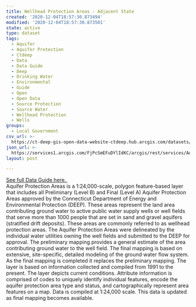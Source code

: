 ```yaml
---
title: Wellhead Protection Areas - Adjacent State
created: '2020-12-04T18:57:30.873494'
modified: '2020-12-04T18:57:30.873501'
state: active
type: dataset
tags:
  - Aquifer
  - Aquifer Protection
  - Ctdeep
  - Data
  - Data Guide
  - Deep
  - Drinking Water
  - Environmental
  - Guide
  - Open
  - Open Data
  - Source Protection
  - Source Water
  - Wellhead Protection
  - Wells
groups:
  - Local Government
csv_url: >-
  https://ct-deep-gis-open-data-website-ctdeep.hub.arcgis.com/datasets/8a494fc64d8f460fa77771273be30925_0.csv?outSR=%7B%22latestWkid%22%3A2234%2C%22wkid%22%3A102656%7D
json_url: >-
  https://services1.arcgis.com/FjPcSmEFuDYlIdKC/arcgis/rest/services/Aquifer_Protection_Areas/FeatureServer/0
layout: post

---
```

<div><a href='https://www.cteco.uconn.edu/guides/aquifer_protection_area.htm' rel='nofollow ugc' target='_blank'>See full Data Guide here. </a><br /></div>Aquifer Protection Areas is a 1:24,000-scale, polygon feature-based layer that includes all Preliminary (Level B) and Final (Level A) Aquifer Protection Areas approved by the Connecticut Department of Energy and Environmental Protection (DEEP). These areas represent the land area contributing ground water to active public water supply wells or well fields that serve more than 1000 people that are set in sand and gravel aquifers (stratified drift deposits). These areas are commonly referred to as wellhead protection areas. The Aquifer Protection Areas were delineated by the individual water utilities owning the well fields and submitted to the DEEP for approval. The preliminary mapping provides a general estimate of the area contributing ground water to the well field. The final mapping is based on extensive, site-specific, detailed modeling of the ground water flow system. As the final mapping is completed it replaces the preliminary mapping. The layer is based on information collected and compiled from 1991 to the present. The layer depicts current conditions. Attribute information is comprised of codes to uniquely identify individual features, encode the aquifer protection area type and status, and cartographically represent area features on a map. Data is compiled at 1:24,000 scale. This data is updated as final mapping becomes available.<div><br /></div>
